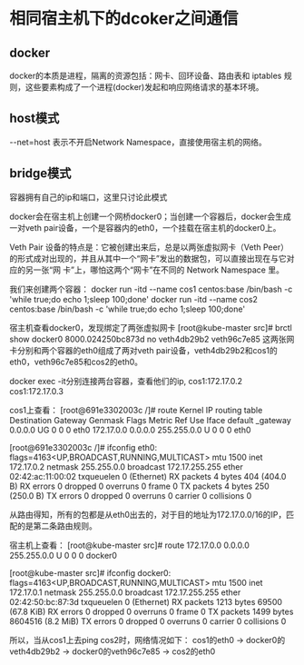 # 相同宿主机下的dcoker之间通信

## docker
docker的本质是进程，隔离的资源包括：网卡、回环设备、路由表和 iptables 规则，这些要素构成了一个进程(docker)发起和响应网络请求的基本环境。

## host模式
--net=host  表示不开启Network Namespace，直接使用宿主机的网络。

## bridge模式
容器拥有自己的ip和端口，这里只讨论此模式

docker会在宿主机上创建一个网桥docker0；当创建一个容器后，docker会生成一对veth pair设备，一个是容器内的eth0，一个挂载在宿主机的docker0上。

Veth Pair 设备的特点是：它被创建出来后，总是以两张虚拟网卡（Veth Peer）的形式成对出现的，并且从其中一个“网卡”发出的数据包，可以直接出现在与它对应的另一张“网
卡”上，哪怕这两个“网卡”在不同的 Network Namespace 里。

我们来创建两个容器：
docker run -itd --name cos1 centos:base /bin/bash -c 'while true;do echo 1;sleep 100;done'
docker run -itd --name cos2 centos:base /bin/bash -c 'while true;do echo 1;sleep 100;done'

宿主机查看docker0，发现绑定了两张虚拟网卡
[root@kube-master src]# brctl show
docker0		8000.024250bc873d	no		veth4db29b2
                                  veth96c7e85
这两张网卡分别和两个容器的eth0组成了两对veth pair设备，veth4db29b2和cos1的eth0，veth96c7e85和cos2的eth0。

docker exec -it分别连接两台容器，查看他们的ip,
cos1:172.17.0.2
cos1:172.17.0.3

cos1上查看：
[root@691e3302003c /]# route
Kernel IP routing table
Destination     Gateway         Genmask         Flags Metric Ref    Use Iface
default         _gateway        0.0.0.0         UG    0      0        0 eth0
172.17.0.0      0.0.0.0         255.255.0.0     U     0      0        0 eth0


[root@691e3302003c /]# ifconfig
eth0: flags=4163<UP,BROADCAST,RUNNING,MULTICAST>  mtu 1500
        inet 172.17.0.2  netmask 255.255.0.0  broadcast 172.17.255.255
        ether 02:42:ac:11:00:02  txqueuelen 0  (Ethernet)
        RX packets 4  bytes 404 (404.0 B)
        RX errors 0  dropped 0  overruns 0  frame 0
        TX packets 4  bytes 250 (250.0 B)
        TX errors 0  dropped 0 overruns 0  carrier 0  collisions 0

从路由得知，所有的包都是从eth0出去的，对于目的地址为172.17.0.0/16的IP，匹配的是第二条路由规则。

宿主机上查看：
[root@kube-master src]# route
172.17.0.0      0.0.0.0         255.255.0.0     U     0      0        0 docker0

[root@kube-master src]# ifconfig
docker0: flags=4163<UP,BROADCAST,RUNNING,MULTICAST>  mtu 1500
        inet 172.17.0.1  netmask 255.255.0.0  broadcast 172.17.255.255
        ether 02:42:50:bc:87:3d  txqueuelen 0  (Ethernet)
        RX packets 1213  bytes 69500 (67.8 KiB)
        RX errors 0  dropped 0  overruns 0  frame 0
        TX packets 1499  bytes 8604516 (8.2 MiB)
        TX errors 0  dropped 0 overruns 0  carrier 0  collisions 0
        
所以，当从cos1上去ping cos2时，网络情况如下：
cos1的eth0 -> docker0的veth4db29b2 -> docker0的veth96c7e85 -> cos2的eth0


